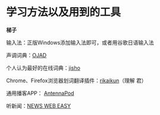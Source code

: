 # 学习方法以及用到的工具

**梯子**

输入法：正版Windows添加输入法即可，或者用谷歌日语输入法

声调词典：[OJAD](http://www.gavo.t.u-tokyo.ac.jp/ojad/chi/pages/home)

个人认为最好的在线词典：[jisho](http://jisho.org/)

Chrome、Firefox浏览器划词翻译插件：[rikaikun](https://chrome.google.com/webstore/detail/rikaikun/jipdnfibhldikgcjhfnomkfpcebammhp)（理解 君）

通用播客APP： [AntennaPod](https://f-droid.org/repository/browse/?fdid=de.danoeh.antennapod)

听新闻：[NEWS WEB EASY](https://www3.nhk.or.jp/news/easy/)














